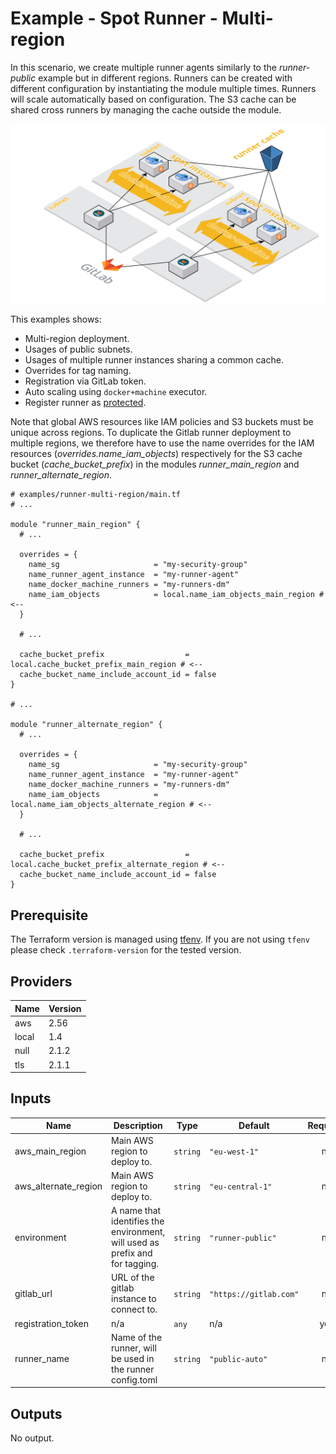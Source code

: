 # Example - Spot Runner - Multi-region

In this scenario, we create multiple runner agents similarly to the _runner-public_ example but in different regions. Runners can be created with different configuration by instantiating the module multiple times. Runners will scale automatically based on configuration. The S3 cache can be shared cross runners by managing the cache outside the module.

![runners-cache](https://github.com/npalm/assets/raw/master/images/terraform-aws-gitlab-runner/runner-cache.png)

This examples shows:

  - Multi-region deployment.
  - Usages of public subnets.
  - Usages of multiple runner instances sharing a common cache.
  - Overrides for tag naming.
  - Registration via GitLab token.
  - Auto scaling using `docker+machine` executor.
  - Register runner as [protected](https://docs.gitlab.com/ee/ci/runners/#protected-runners).


Note that global AWS resources like IAM policies and S3 buckets must be unique across regions.
To duplicate the Gitlab runner deployment to multiple regions, we therefore have to use the name overrides for the IAM resources (_overrides.name_iam_objects_) respectively for the S3 cache bucket (_cache_bucket_prefix_) in the modules _runner_main_region_ and _runner_alternate_region_.

```hcl
# examples/runner-multi-region/main.tf
# ...

module "runner_main_region" {
  # ...
  
  overrides = {
    name_sg                     = "my-security-group"
    name_runner_agent_instance  = "my-runner-agent"
    name_docker_machine_runners = "my-runners-dm"
    name_iam_objects            = local.name_iam_objects_main_region # <--
  }

  # ...

  cache_bucket_prefix                  = local.cache_bucket_prefix_main_region # <--
  cache_bucket_name_include_account_id = false
}

# ...

module "runner_alternate_region" {
  # ...
  
  overrides = {
    name_sg                     = "my-security-group"
    name_runner_agent_instance  = "my-runner-agent"
    name_docker_machine_runners = "my-runners-dm"
    name_iam_objects            = local.name_iam_objects_alternate_region # <--
  }

  # ...

  cache_bucket_prefix                  = local.cache_bucket_prefix_alternate_region # <--
  cache_bucket_name_include_account_id = false
}
```

## Prerequisite

The Terraform version is managed using [tfenv](https://github.com/Zordrak/tfenv). If you are not using `tfenv` please check `.terraform-version` for the tested version.

## Providers

| Name | Version |
|------|---------|
| aws | 2.56 |
| local | 1.4 |
| null | 2.1.2 |
| tls | 2.1.1 |

## Inputs

| Name | Description | Type | Default | Required |
|------|-------------|------|---------|:-----:|
| aws\_main\_region | Main AWS region to deploy to. | `string` | `"eu-west-1"` | no |
| aws\_alternate\_region | Main AWS region to deploy to. | `string` | `"eu-central-1"` | no |
| environment | A name that identifies the environment, will used as prefix and for tagging. | `string` | `"runner-public"` | no |
| gitlab\_url | URL of the gitlab instance to connect to. | `string` | `"https://gitlab.com"` | no |
| registration\_token | n/a | `any` | n/a | yes |
| runner\_name | Name of the runner, will be used in the runner config.toml | `string` | `"public-auto"` | no |

## Outputs

No output.

